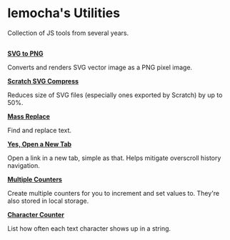 # lemocha's Utilities
Collection of JS tools from several years.
##

**[SVG to PNG](https://lemocha7.github.io/Util/SVG%20to%20PNG/index.html)**

Converts and renders SVG vector image as a PNG pixel image.

**[Scratch SVG Compress](https://lemocha7.github.io/Util/Scratch%20SVG%20Compress/index.html)**

Reduces size of SVG files (especially ones exported by Scratch) by up to 50%.

**[Mass Replace](https://lemocha7.github.io/Util/Mass%20Replace/index.html)**

Find and replace text.

**[Yes, Open a New Tab](https://lemocha7.github.io/Util/Yes,%20Open%20a%20New%20Tab/index.html)**

Open a link in a new tab, simple as that. Helps mitigate overscroll history navigation.

**[Multiple Counters](https://lemocha7.github.io/Util/Multiple%20Counters/index.html)**

Create multiple counters for you to increment and set values to. They're also stored in local storage.

**[Character Counter](https://lemocha7.github.io/Util/Character%20Counter/index.html)**

List how often each text character shows up in a string.
